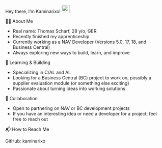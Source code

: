 Hey there, I’m Kaminarixo! <img src="https://media.giphy.com/media/hvRJCLFzcasrR4ia7z/giphy.gif" width="25">

👨‍💻 About Me
- Real name: Thomas Scharf, 28 y/o, GER
- Recently finished my apprenticeship
- Currently working as a NAV Developer (Versions 5.0, 17, 18, and Business Central)
- Always exploring new ways to build, learn, and improve

🌱 Learning & Building
- Specializing in C/AL and AL
- Looking for a Business Central (BC) project to work on, possibly a supplier evaluation module (or something else exciting)
- Passionate about turning ideas into working solutions

🤝 Collaboration
- Open to partnering on NAV or BC development projects
- If you have an interesting idea or need a developer for a project, feel free to reach out

📬 How to Reach Me

GitHub: kaminarixo
